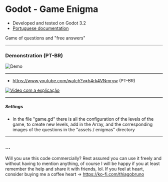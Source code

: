 # Godot - Game Enigma

- Developed and tested on Godot 3.2
- [Portuguese documentation](README_PT-BR.md)

Game of questions and "free answers"

----------

### Demonstration (PT-BR)

![Demo](exemplo1.gif)

----------

- https://www.youtube.com/watch?v=h4rk4VNmryw (PT-BR)

[![Video com a explicação](https://img.youtube.com/vi/h4rk4VNmryw/0.jpg)](https://www.youtube.com/watch?v=h4rk4VNmryw)

----------

##### Settings
- In the file "game.gd" there is all the configuration of the levels of the game, to create new levels, add in the Array, and the corresponding images of the questions in the "assets / enigmas" directory

----------

### ...
Will you use this code commercially? Rest assured you can use it freely and without having to mention anything, of course I will be happy if you at least remember the help and share it with friends, lol. If you feel at heart, consider buying me a coffee heart -> https://ko-fi.com/thiagobruno

